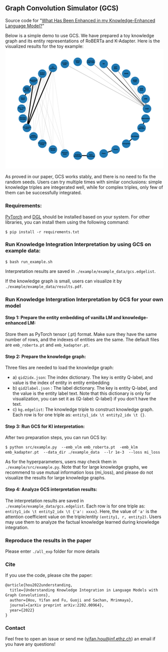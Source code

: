 ## Graph Convolution Simulator (GCS)

Source code for "[What Has Been Enhanced in my Knowledge-Enhanced Language Model?](https://arxiv.org/abs/2202.00964)"

Below is a simple demo to use GCS. We have prepared a toy knowledge graph and its entity representations of RoBERTa and K-Adapter. 
Here is the visualized results for the toy example:
![image](./example/example_data/results.png)

As proved in our paper, GCS works stably, and there is no need to fix the random seeds. Users can try multiple times with similar conclusions: simple knowledge triples are integerated well, while for complex triples, only few of them can be successfully integrated.


### Requirements:

[PyTorch](https://pytorch.org/get-started/locally/) and [DGL](https://www.dgl.ai/pages/start.html) should be installed based on your system. For other libraries, you can install them using the following command:

    $ pip install -r requirements.txt

### Run Knowledge Integration Interpretation by using GCS on example data:

    $ bash run_example.sh

Interpretation results are saved in `./example/example_data/gcs.edgelist`. 

If the knowledge graph is small, users can visualize it by `./example/example_data/results.pdf`. 

### Run Knowledge Intergration Interpretation by GCS for your own model

#### Step 1: Prepare the entity embedding of vanilla LM and knowledge-enhanced LM:
Store them as PyTorch tensor (.pt) format. Make sure they have the same number of rows, and the indexes of entities are the same. The default files are `emb_roberta.pt` and `emb_kadapter.pt`.

#### Step 2: Prepare the knowledge graph:
Three files are needed to load the knowledge graph:

* a) `qid2idx.json`: The index dictionary. The key is entity Q-label, and value is the index of entity in entity embedding
* b) `qid2label.json` : The label dictionary. The key is entity Q-label, and the value is the entity label text. Note that this dictionary is only for visualization, you can set it as {Q-label: Q-label} if you don't have the text.
* c) `kg.edgelist`: The knowledge triple to construct knowledge graph. Each row is for one triple as: `entity1_idx \t entity2_idx \t {}`.

#### Step 3: Run GCS for KI interpretation:
After two preparation steps, you can run GCS by:

    $ python src/example.py  --emb_vlm emb_roberta.pt  -emb_klm emb_kadapter.pt  --data_dir ./example_data  --lr 1e-3  --loss mi_loss

As for the hyperparameters, users may check them in `./example/src/example.py`. Note that for large knowledge graphs, we recommend to use mutual information loss (mi_loss), and please do not visualize the results for large knowledge graphs.

#### Step 4: Analyze GCS interpretation results:
The interpretation results are saved in `./example/example_data/gcs.edgelist`. Each row is for one triple as: `entity1_idx \t entity2_idx \t {'a': xxxx}`. Here, the value of `'a'` is the attention coefficient value on the triple/entity `(entity1, r, entity2)`. Users may use them to analyze the factual knowledge learned during knowledge integration.

### Reproduce the results in the paper
Please enter `./all_exp` folder for more details


### Cite

If you use the code, please cite the paper:

```
@article{hou2022understanding,
  title={Understanding Knowledge Integration in Language Models with Graph Convolutions},
  author={Hou, Yifan and Fu, Guoji and Sachan, Mrinmaya},
  journal={arXiv preprint arXiv:2202.00964},
  year={2022}
}
```

### Contact

Feel free to open an issue or send me (yifan.hou@inf.ethz.ch) an email if you have any questions!
